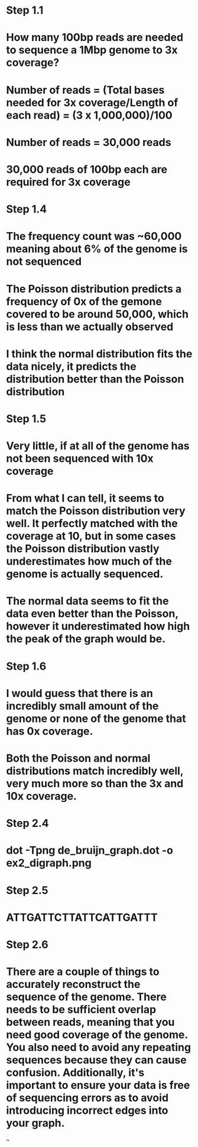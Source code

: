 # Step 1.1
# How many 100bp reads are needed to sequence a 1Mbp genome to 3x coverage?

# Number of reads = (Total bases needed for 3x coverage/Length of each read) = (3 x 1,000,000)/100 
# Number of reads = 30,000 reads 
# 30,000 reads of 100bp each are required for 3x coverage

# Step 1.4
# The frequency count was ~60,000 meaning about 6% of the genome is not sequenced
# The Poisson distribution predicts a frequency of 0x of the gemone covered to be around 50,000, which is less than we actually observed
# I think the normal distribution fits the data nicely, it predicts the distribution better than the Poisson distribution

# Step 1.5
# Very little, if at all of the genome has not been sequenced with 10x coverage
# From what I can tell, it seems to match the Poisson distribution very well. It perfectly matched with the coverage at 10, but in some cases the Poisson distribution vastly underestimates how much of the genome is actually sequenced.
# The normal data seems to fit the data even better than the Poisson, however it underestimated how high the peak of the graph would be. 

# Step 1.6
# I would guess that there is an incredibly small amount of the genome or none of the genome that has 0x coverage.
# Both the Poisson and normal distributions match incredibly well, very much more so than the 3x and 10x coverage. 

# Step 2.4
# dot -Tpng de_bruijn_graph.dot -o ex2_digraph.png

# Step 2.5
# ATTGATTCTTATTCATTGATTT

# Step 2.6
# There are a couple of things to accurately reconstruct the sequence of the genome. There needs to be sufficient overlap between reads, meaning that you need good coverage of the genome. You also need to avoid any repeating sequences because they can cause confusion. Additionally, it's important to ensure your data is free of sequencing errors as to avoid introducing incorrect edges into your graph.                                                                                                                                        
~                                                                                                       




